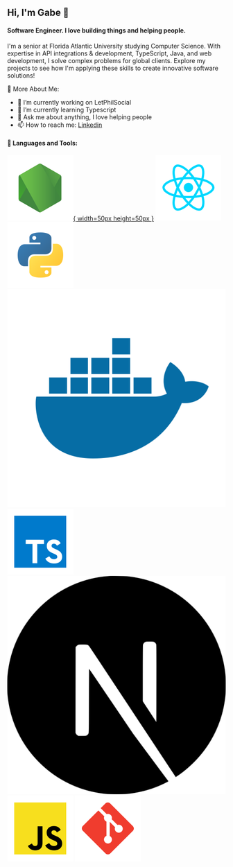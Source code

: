 ## Hi, I'm Gabe 👋 ##
#### Software Engineer. I love building things and helping people.
<!--
**Gabriel-Giani/Gabriel-Giani** is a ✨ _special_ ✨ repository because its `README.md` (this file) appears on your GitHub profile.
-->

I'm a senior at Florida Atlantic University studying Computer Science. With expertise in API integrations & development, TypeScript, Java, and web development, I solve complex problems for global clients. Explore my projects to see how I'm applying these skills to create innovative software solutions!

🔎 More About Me:

- 🧊  I’m currently working on LetPhilSocial
- 🌱 I’m currently learning Typescript
- 💬 Ask me about anything, I love helping people
- 📫 How to reach me: [Linkedin]([Link](https://www.linkedin.com/in/gabriel-giani-971b43163/))


#### 🔨 Languages and Tools:
[![Node.js](https://raw.githubusercontent.com/cmershon2/cmershon2/main/assets/node.svg){ width=50px height=50px }](https://nodejs.org/)
[<img src="https://raw.githubusercontent.com/cmershon2/cmershon2/main/assets/react.svg">](https://react.dev/)
[<img src="https://raw.githubusercontent.com/cmershon2/cmershon2/main/assets/python.svg">](https://www.python.org/)
[<img src="https://raw.githubusercontent.com/cmershon2/cmershon2/main/assets/docker-svgrepo-com.svg">](https://www.docker.com/)
[<img src="https://raw.githubusercontent.com/cmershon2/cmershon2/main/assets/typescript.svg">](https://www.typescriptlang.org/)
[<img src="https://raw.githubusercontent.com/cmershon2/cmershon2/main/assets/nextjs-icon-svgrepo-com.svg">](https://nextjs.org/)
[<img src="https://raw.githubusercontent.com/cmershon2/cmershon2/main/assets/javascript.svg">](https://developer.mozilla.org/en-US/docs/Web/JavaScript)
[<img src="https://raw.githubusercontent.com/cmershon2/cmershon2/main/assets/git-scm.svg">](https://git-scm.com/)
